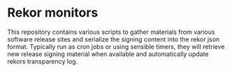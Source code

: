 # Rekor monitors

This repository contains various scripts to gather materials from various software release sites
and serialize the signing content into the rekor json format. Typically run as cron jobs or using
sensible timers, they will retrieve new release signing material when available and automatically
update rekors transparency log.